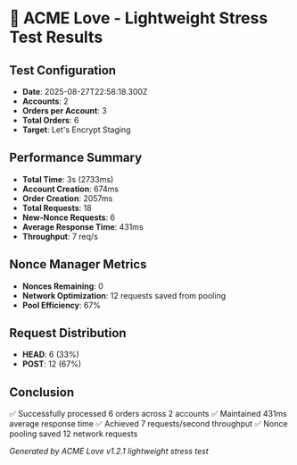 # 🚀 ACME Love - Lightweight Stress Test Results

## Test Configuration
- **Date**: 2025-08-27T22:58:18.300Z
- **Accounts**: 2
- **Orders per Account**: 3
- **Total Orders**: 6
- **Target**: Let's Encrypt Staging

## Performance Summary
- **Total Time**: 3s (2733ms)
- **Account Creation**: 674ms
- **Order Creation**: 2057ms
- **Total Requests**: 18
- **New-Nonce Requests**: 6
- **Average Response Time**: 431ms
- **Throughput**: 7 req/s

## Nonce Manager Metrics
- **Nonces Remaining**: 0
- **Network Optimization**: 12 requests saved from pooling
- **Pool Efficiency**: 67%

## Request Distribution
- **HEAD**: 6 (33%)
- **POST**: 12 (67%)

## Conclusion
✅ Successfully processed 6 orders across 2 accounts
✅ Maintained 431ms average response time
✅ Achieved 7 requests/second throughput
✅ Nonce pooling saved 12 network requests

*Generated by ACME Love v1.2.1 lightweight stress test*
